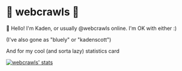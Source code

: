 # 🌃 webcrawls 🌠

👋 Hello! I'm Kaden, or usually @webcrawls online. I'm OK with either :)

(I've also gone as "bluely" or "kadenscott")

And for my cool (and sorta lazy) statistics card

[![webcrawls' stats](https://github-readme-stats.vercel.app/api?username=webcrawls)](https://github.com/anuraghazra/github-readme-stats)
